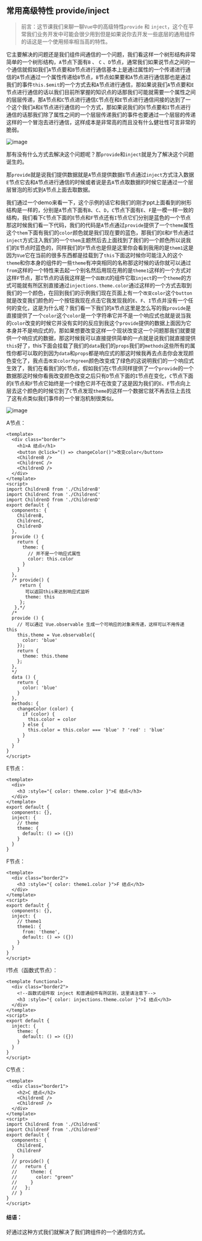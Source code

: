 ## 常用高级特性 provide/inject

> 前言：这节课我们来聊一聊`Vue`中的高级特性`provide` 和 `inject`，这个在平常我们业务开发中可能会很少用到但是如果说你去开发一些底层的通用组件的话这是一个使用频率相当高的特性。

它主要解决的问题还是我们组件间通信的一个问题，我们看这样一个树形结构非常简单的一个树形结构，`A`节点下面有`B` 、 `C` 、`D`节点，通常我们如果说节点之间的一个通信就假如我们`A`节点要和`B`节点进行通信基本上是通过属性的一个传递进行通信的`A`节点通过一个属性传递给`B`节点，`B`节点如果要和`A`节点进行通信那也是通过我们的事件`this.$emit`的一个方式去和`A`节点进行通信，那如果说我们`A`节点要和`E`节点进行通信的话以我们目前所掌握的知识点的话那我们可能就需要一个属性之间的层层传递，那`A`节点和`C`节点进行通信`C`节点在和`E`节点进行通信间接的达到了一个这个我们`A`和`E`节点进行通信的一个方式，那如果说我们的`E`节点要和`I`节点进行通信的话那我们除了属性之间的一个层层传递我们的事件也要通过一个层层的传递这样的一个冒泡去进行通信，这样成本是非常高的而且没有什么健壮性可言非常的脆弱。

![image](http://i1.fuimg.com/717460/de6edad1330dde2e.jpg)

那有没有什么方式去解决这个问题呢？那`provide`和`inject`就是为了解决这个问题诞生的。

那`provide`就是说我们提供数据就是`A`节点提供数据`E`节点通过`inject`方式注入数据`E`节点它去和`A`节点进行通信的时候或者说是去`A`节点取数据的时候它是通过一个层层冒泡的形式到`A`节点上面去取数据。

我们通过一个demo来看一下，这个示例的话它和我们的刚才ppt上面看到的树形结构是一样的，分别是`A`节点下面有`B`、`C`、`D`，`C`节点下面有`E`、`F`是一模一样一致的结构，我们看下`C`节点下面的`E`节点和`F`节点还有`I`节点它们分别是蓝色的一个节点那这时候我们看一下代码，我们的代码是`A`节点通过`provide`提供了一个`theme`属性这个`them`下面有我们的`color`颜色就是我们现在要的蓝色，那我们的`E`和`F`节点通过`inject`方式注入我们的一个`them`主题然后去上面找到了我们的一个颜色所以说我们的`E`节点时蓝色的，同样我们的`F`节点也是但是这里你会看到我用的是`them1`这是因为`Vue`它在当前的很多东西都是挂载到了`this`下面这时候你可能注入的这个`theme`和你本身的组件的一些`theme`有冲突相同的名称那这时候的话你就可以通过`from`这样的一个特性来去起一个别名然后用现在用的是`theme1`这样的一个方式对这样`F`节点，那`I`节点的话我这样是一个`函数式`的组件它取`inject`的一个`theme`的方式可能就有所区别直接通过`injections.theme.color`通过这样的一个方式去取到我们的一个颜色，在回到我们的示例我们现在页面上有一个`改变color`这个`button`就是改变我们颜色的一个按钮我现在点击它我发现我的`E`、`F`、`I`节点并没有一个任何的变化，这是为什么呢？我们看一下我们的`A`节点这里是怎么写的我`provide`是直接提供了一个`color`这个`color`是一个字符串它并不是一个响应式也就是说当我的`color`改变的时候它并没有实时的反应到我这个`provide`提供的数据上面因为它本身并不是响应式的，那如果想要改变这样一个现状改变这一个问题那我们就要提供一个响应式的数据，那这时候我可以直接提供简单的一点就是说我们就直接提供`this`好了，this下面会挂载了我们的`data`我们的`props`我们的`methods`这些所有的属性你都可以取的到因为`data`和`props`都是响应式的那这时候我再去点击你会发现颜色变化了，我点击`改变color为green`颜色改变成了绿色的这说明我们的一个响应式生效了，我们在看我们的`C`节点，假如我们在`C`节点同样提供了一个`provide`的一个数据那这时候你看我改变颜色改变之后只有`D`节点下面的`I`节点在变化，`C`节点下面的`E`节点和`F`节点它始终是一个绿色它并不在改变了这是因为我们的`E`、`F`节点向上层去这个颜色的时候它到了`C`节点发现`theme`的这样一个数据它就不再去往上去找了这有点类似我们事件的一个冒泡机制很类似。

![image](http://i1.fuimg.com/717460/14f897c36ac4d004.jpg)

A节点：

```
<template>
  <div class="border">
    <h1>A 结点</h1>
    <button @click="() => changeColor()">改变color</button>
    <ChildrenB />
    <ChildrenC />
    <ChildrenD />
  </div>
</template>
<script>
import ChildrenB from './ChildrenB'
import ChildrenC from './ChildrenC'
import ChildrenD from './ChildrenD'
export default {
  components: {
    ChildrenB,
    ChildrenC,
    ChildrenD
  },
  provide () {
    return {
      theme: {
        // 并不是一个响应式属性
        color: this.color
      }
    }
  },
  /* provide() {
     return {
       可以返回this来达到响应式监听
       theme: this
     };
   },*/
  /*
  provide () {
    // 可以通过 Vue.observable 生成一个可响应的对象来传递，这样可以不用传递 this
    this.theme = Vue.observable({
      color: 'blue'
    });
    return {
      theme: this.theme
    };
  },
  */
  data () {
    return {
      color: 'blue'
    }
  },
  methods: {
    changeColor (color) {
      if (color) {
        this.color = color
      } else {
        this.color = this.color === 'blue' ? 'red' : 'blue'
      }
    }
  }
}
</script>
```


E节点：
```
<template>
  <div>
    <h3 :style="{ color: theme.color }">E 结点</h3>
  </div>
</template>
export default {
  components: {},
  inject: {
    // theme
    theme: {
      default: () => ({})
    }
  }
}
```
F节点：

```
<template>
  <div class="border2">
    <h3 :style="{ color: theme1.color }">F 结点</h3>
  </div>
</template>
<script>
export default {
  components: {},
  inject: {
    // theme1
    theme1: {
      from: 'theme',
      default: () => ({})
    }
  }
}
</script>
```
I节点（函数式节点）：

```
<template functional>
  <div class="border2">
    <!--函数式组件取 inject 和普通组件有所区别，这里请注意下-->
    <h3 :style="{ color: injections.theme.color }">I 结点</h3>
  </div>
</template>
<script>
export default {
  inject: {
    theme: {
      default: () => ({})
    }
  }
}
</script>
```

C节点：

```
<template>
  <div class="border1">
    <h2>C 结点</h2>
    <ChildrenE />
    <ChildrenF />
  </div>
</template>
<script>
import ChildrenE from './ChildrenE'
import ChildrenF from './ChildrenF'
export default {
  components: {
    ChildrenE,
    ChildrenF
  }
  // provide() {
  //   return {
  //     theme: {
  //       color: "green"
  //     }
  //   };
  // }
}
</script>

```

#### 结语：

好通过这种方式我们就解决了我们跨组件的一个通信的方式。
